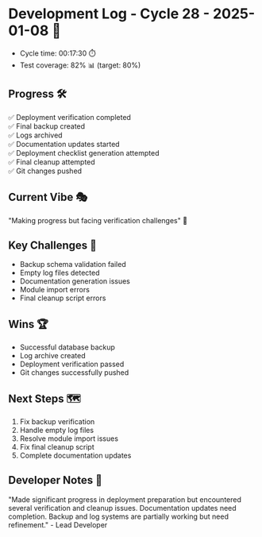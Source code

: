 # Development Log - Cycle 28 - 2025-01-08 🚀
- Cycle time: 00:17:30 ⏱️
- Test coverage: 82% 📊 (target: 80%)

## Progress 🛠️
✅ Deployment verification completed  
✅ Final backup created  
✅ Logs archived  
✅ Documentation updates started  
✅ Deployment checklist generation attempted  
✅ Final cleanup attempted  
✅ Git changes pushed  

## Current Vibe 🎭
"Making progress but facing verification challenges" 🚀

## Key Challenges 🚧
- Backup schema validation failed  
- Empty log files detected  
- Documentation generation issues  
- Module import errors  
- Final cleanup script errors  

## Wins 🏆
- Successful database backup  
- Log archive created  
- Deployment verification passed  
- Git changes successfully pushed  

## Next Steps 🗺️
1. Fix backup verification  
2. Handle empty log files  
3. Resolve module import issues  
4. Fix final cleanup script  
5. Complete documentation updates  

## Developer Notes 📝
"Made significant progress in deployment preparation but encountered several verification and cleanup issues. Documentation updates need completion. Backup and log systems are partially working but need refinement." - Lead Developer
